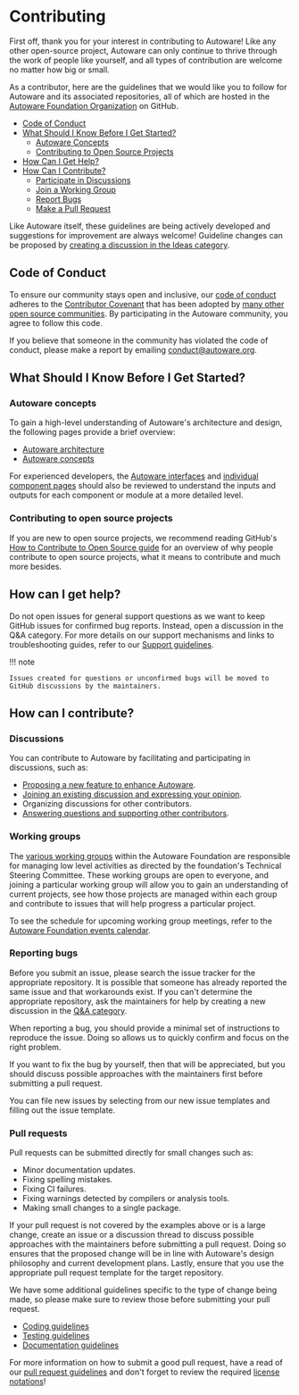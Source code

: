 # Contributing

First off, thank you for your interest in contributing to Autoware! Like any other open-source project, Autoware can only continue to thrive through the work of people like yourself, and all types of contribution are welcome no matter how big or small.

As a contributor, here are the guidelines that we would like you to follow for Autoware and its associated repositories, all of which are hosted in the [Autoware Foundation Organization](https://github.com/autowarefoundation) on GitHub.

- [Code of Conduct](#code-of-conduct)
- [What Should I Know Before I Get Started?](#what-should-i-know-before-i-get-started)
  - [Autoware Concepts](#autoware-concepts)
  - [Contributing to Open Source Projects](#contributing-to-open-source-projects)
- [How Can I Get Help?](#how-can-I-get-help)
- [How Can I Contribute?](#how-can-i-contribute)
  - [Participate in Discussions](#discussions)
  - [Join a Working Group](#working-groups)
  - [Report Bugs](#reporting-bugs)
  - [Make a Pull Request](#pull-requests)

Like Autoware itself, these guidelines are being actively developed and suggestions for improvement are always welcome! Guideline changes can be proposed by [creating a discussion in the Ideas category](https://github.com/autowarefoundation/autoware/discussions/new?category=ideas).

## Code of Conduct

To ensure our community stays open and inclusive, our [code of conduct](https://github.com/autowarefoundation/autoware/blob/main/CODE_OF_CONDUCT.md) adheres to the [Contributor Covenant](https://www.contributor-covenant.org/) that has been adopted by [many other open source communities](https://www.contributor-covenant.org/adopters/). By participating in the Autoware community, you agree to follow this code.

If you believe that someone in the community has violated the code of conduct, please make a report by emailing conduct@autoware.org.

## What Should I Know Before I Get Started?

### Autoware concepts

To gain a high-level understanding of Autoware's architecture and design, the following pages provide a brief overview:

- [Autoware architecture](https://autowarefoundation.github.io/autoware-documentation/main/design/)
- [Autoware concepts](https://autowarefoundation.github.io/autoware-documentation/main/design/autoware-concepts/)

For experienced developers, the [Autoware interfaces](https://autowarefoundation.github.io/autoware-documentation/main/design/autoware-interfaces/) and [individual component pages](https://autowarefoundation.github.io/autoware-documentation/main/design/autoware-interfaces/components/) should also be reviewed to understand the inputs and outputs for each component or module at a more detailed level.

### Contributing to open source projects

If you are new to open source projects, we recommend reading GitHub's [How to Contribute to Open Source guide](https://opensource.guide/how-to-contribute/) for an overview of why people contribute to open source projects, what it means to contribute and much more besides.

## How can I get help?

Do not open issues for general support questions as we want to keep GitHub issues for confirmed bug reports. Instead, open a discussion in the Q&A category. For more details on our support mechanisms and links to troubleshooting guides, refer to our [Support guidelines](../support/index.md).

!!! note

    Issues created for questions or unconfirmed bugs will be moved to GitHub discussions by the maintainers.

## How can I contribute?

### Discussions

You can contribute to Autoware by facilitating and participating in discussions, such as:

- [Proposing a new feature to enhance Autoware](https://github.com/orgs/autowarefoundation/discussions/categories/feature-requests).
- [Joining an existing discussion and expressing your opinion](https://github.com/orgs/autowarefoundation/discussions).
- Organizing discussions for other contributors.
- [Answering questions and supporting other contributors](https://github.com/autowarefoundation/autoware/discussions/categories/q-a?discussions_q=category%3AQ%26A+is%3Aunanswered).

### Working groups

The [various working groups](https://github.com/autowarefoundation/autoware-projects/wiki#working-group-list) within the Autoware Foundation are responsible for managing low level activities as directed by the foundation's Technical Steering Committee. These working groups are open to everyone, and joining a particular working group will allow you to gain an understanding of current projects, see how those projects are managed within each group and contribute to issues that will help progress a particular project.

To see the schedule for upcoming working group meetings, refer to the [Autoware Foundation events calendar](https://calendar.google.com/calendar/u/0/embed?src=autoware.org_6lol0ho5ft0217h8c60pi1fm30@group.calendar.google.com).

### Reporting bugs

Before you submit an issue, please search the issue tracker for the appropriate repository. It is possible that someone has already reported the same issue and that workarounds exist. If you can't determine the appropriate repository, ask the maintainers for help by creating a new discussion in the [Q&A category](https://github.com/autowarefoundation/autoware/discussions/categories/q-a).

When reporting a bug, you should provide a minimal set of instructions to reproduce the issue. Doing so allows us to quickly confirm and focus on the right problem.

If you want to fix the bug by yourself, then that will be appreciated, but you should discuss possible approaches with the maintainers first before submitting a pull request.

You can file new issues by selecting from our new issue templates and filling out the issue template.

### Pull requests

Pull requests can be submitted directly for small changes such as:

- Minor documentation updates.
- Fixing spelling mistakes.
- Fixing CI failures.
- Fixing warnings detected by compilers or analysis tools.
- Making small changes to a single package.

If your pull request is not covered by the examples above or is a large change, create an issue or a discussion thread to discuss possible approaches with the maintainers before submitting a pull request. Doing so ensures that the proposed change will be in line with Autoware's design philosophy and current development plans. Lastly, ensure that you use the appropriate pull request template for the target repository.

We have some additional guidelines specific to the type of change being made, so please make sure to review those before submitting your pull request.

- [Coding guidelines](coding-guidelines/index.md)
- [Testing guidelines](testing-guidelines/index.md)
- [Documentation guidelines](documentation-guidelines/index.md)

For more information on how to submit a good pull request, have a read of our [pull request guidelines](pull-request-guidelines/index.md) and don't forget to review the required [license notations](license.md)!
